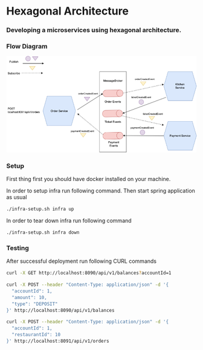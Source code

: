 # Hexagonal Architecture

### Developing a microservices using hexagonal architecture.

### Flow Diagram

[![Flow Diagram](docs/images/diagram.png)](docs/images/diagram.png)

### Setup

First thing first you should have docker installed on your machine.

In order to setup infra run following command. Then start spring application as usual


```sh
./infra-setup.sh infra up 
```

In order to tear down infra run following command
```sh
./infra-setup.sh infra down
```

### Testing

After successful deployment run following CURL commands

```sh
curl -X GET http://localhost:8090/api/v1/balances?accountId=1
```

```sh
curl -X POST --header "Content-Type: application/json" -d '{
  "accountId": 1,
  "amount": 10,
  "type": "DEPOSIT"
}' http://localhost:8090/api/v1/balances
```


```sh
curl -X POST --header "Content-Type: application/json" -d '{
  "accountId": 1,
  "restaurantId": 10
}' http://localhost:8091/api/v1/orders
```









